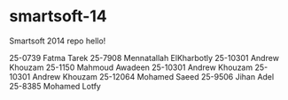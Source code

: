 smartsoft-14
============

Smartsoft 2014 repo
hello!

25-0739 Fatma Tarek
25-7908 Mennatallah ElKharbotly
25-10301 Andrew Khouzam
25-1150 Mahmoud Awadeen
25-10301 Andrew Khouzam
25-10301 Andrew Khouzam
25-12064 Mohamed Saeed
25-9506 Jihan Adel
25-8385 Mohamed Lotfy

